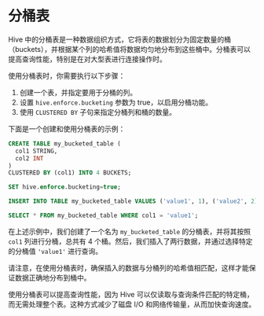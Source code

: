 # 分桶表

Hive 中的分桶表是一种数据组织方式，它将表的数据划分为固定数量的桶（buckets），并根据某个列的哈希值将数据均匀地分布到这些桶中。分桶表可以提高查询性能，特别是在对大型表进行连接操作时。

使用分桶表时，你需要执行以下步骤：

1. 创建一个表，并指定要用于分桶的列。
2. 设置 `hive.enforce.bucketing` 参数为 true，以启用分桶功能。
3. 使用 `CLUSTERED BY` 子句来指定分桶列和桶的数量。

下面是一个创建和使用分桶表的示例：

```sql
CREATE TABLE my_bucketed_table (
  col1 STRING,
  col2 INT
)
CLUSTERED BY (col1) INTO 4 BUCKETS;

SET hive.enforce.bucketing=true;

INSERT INTO TABLE my_bucketed_table VALUES ('value1', 1), ('value2', 2);

SELECT * FROM my_bucketed_table WHERE col1 = 'value1';
```

在上述示例中，我们创建了一个名为 `my_bucketed_table` 的分桶表，并将其按照 `col1` 列进行分桶，总共有 4 个桶。然后，我们插入了两行数据，并通过选择特定的分桶值 `'value1'` 进行查询。

请注意，在使用分桶表时，确保插入的数据与分桶列的哈希值相匹配，这样才能保证数据正确地分布到桶中。

使用分桶表可以提高查询性能，因为 Hive 可以仅读取与查询条件匹配的特定桶，而无需处理整个表。这种方式减少了磁盘 I/O 和网络传输量，从而加快查询速度。
